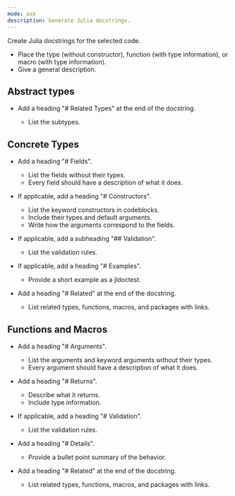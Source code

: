 ```yaml
---
mode: ask
description: Generate Julia docstrings.
---
```


Create Julia docstrings for the selected code.

  - Place the type (without constructor), function (with type information), or macro (with type information).
  - Give a general description.

## Abstract types

  - Add a heading "# Related Types" at the end of the docstring.
    
      + List the subtypes.

## Concrete Types

  - Add a heading "# Fields".
    
      + List the fields without their types.
      + Every field should have a description of what it does.

  - If applicable, add a heading "# Constructors".
    
      + List the keyword constructors in codeblocks.
      + Include their types and default arguments.
      + Write how the arguments correspond to the fields.
  - If applicable, add a subheading "## Validation".
    
      + List the validation rules.
  - If applicable, add a heading "# Examples".
    
      + Provide a short example as a jldoctest.
  - Add a heading "# Related" at the end of the docstring.

      + List related types, functions, macros, and packages with links.

## Functions and Macros

  - Add a heading "# Arguments".
    
      + List the arguments and keyword arguments without their types.
      + Every argument should have a description of what it does.

  - Add a heading "# Returns".
    
      + Describe what it returns.
      + Include type information.
  - If applicable, add a heading "# Validation".
    
      + List the validation rules.
  - Add a heading "# Details".
    
      + Provide a bullet point summary of the behavior.
  - Add a heading "# Related" at the end of the docstring.

      + List related types, functions, macros, and packages with links.
